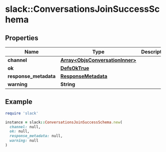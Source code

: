 # slack::ConversationsJoinSuccessSchema

## Properties

| Name | Type | Description | Notes |
| ---- | ---- | ----------- | ----- |
| **channel** | [**Array&lt;ObjsConversationInner&gt;**](ObjsConversationInner.md) |  |  |
| **ok** | [**DefsOkTrue**](DefsOkTrue.md) |  |  |
| **response_metadata** | [**ResponseMetadata**](ResponseMetadata.md) |  | [optional] |
| **warning** | **String** |  | [optional] |

## Example

```ruby
require 'slack'

instance = slack::ConversationsJoinSuccessSchema.new(
  channel: null,
  ok: null,
  response_metadata: null,
  warning: null
)
```

